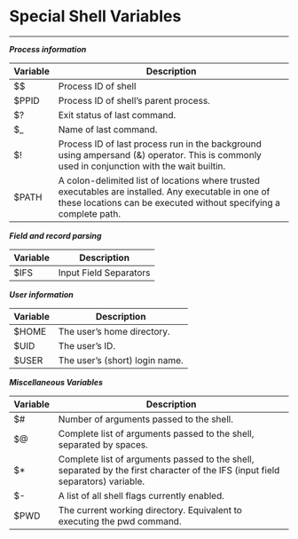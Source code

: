 # Special Shell Variables
---


***Process information***

| Variable    | Description |                            
|-------------|-------------|
| $$          | Process ID of shell |
| $PPID       | Process ID of shell’s parent process. |
| $?          | Exit status of last command. |
| $_          | Name of last command. |
| $!          | Process ID of last process run in the background using ampersand (&) operator. This is commonly used in conjunction with the wait builtin. |
| $PATH       | A colon-delimited list of locations where trusted executables are installed. Any executable in one of these locations can be executed without specifying a complete path. |


***Field and record parsing***

| Variable    | Description |
|-------------|-------------|
| $IFS        | Input Field Separators |

***User information***

| Variable    | Description |
|-------------|-------------|
| $HOME       | The user’s home directory. |
| $UID        | The user’s ID. |
| $USER       | The user’s (short) login name. |

***Miscellaneous Variables***

Variable    | Description |
------------|-------------|
| $#          | Number of arguments passed to the shell.|
| $@          | Complete list of arguments passed to the shell, separated by spaces.|
| $*          | Complete list of arguments passed to the shell, separated by the first character of the IFS (input field separators) variable.|
| $-          | A list of all shell flags currently enabled.|
| $PWD        | The current working directory. Equivalent to executing the pwd command.|